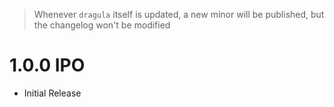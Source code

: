 > Whenever `dragula` itself is updated, a new minor will be published, but the changelog won't be modified

# 1.0.0 IPO

- Initial Release
